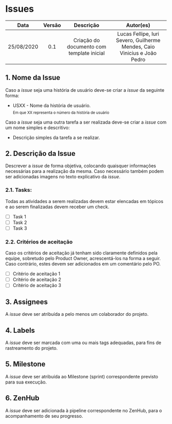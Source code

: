 # Issues

| Data       | Versão | Descrição            | Autor(es)             |
|:----------:|:------:|:--------------------:|:-----------------:|
| 25/08/2020 | 0.1 | Criação do documento com template inicial  | Lucas Fellipe, Iuri Severo, Guilherme Mendes, Caio Vinicius e João Pedro |

## 1. Nome da Issue
Caso a _issue_ seja uma história de usuário deve-se criar a _issue_ da seguinte forma:
- USXX - Nome da história de usuário.  
<sub>Em que XX representa o número da história de usuário</sub>

Caso a _issue_ seja uma outra tarefa a ser realizada deve-se criar a _issue_ com um nome simples e descritivo:
- Descrição simples da tarefa a se realizar.

## 2. Descrição da Issue
Descrever a _issue_ de forma objetiva, colocando quaisquer informações necessárias para a realização da mesma.
Caso necessário também podem ser adicionadas imagens no texto explicativo da _issue_.

### 2.1. Tasks: 
Todas as atividades a serem realizadas devem estar elencadas em tópicos e ao serem finalizadas devem receber um check.
- [ ] Task 1
- [ ] Task 2
- [ ] Task 3

### 2.2. Critérios de aceitação
Caso os critérios de aceitação já tenham sido claramente definidos pela equipe, sobretudo pelo Product Owner, acrescentá-los na forma a seguir. Caso contrário, estes devem ser adicionados em um comentário pelo PO.

- [ ] Critério de aceitação 1
- [ ] Critério de aceitação 2
- [ ] Critério de aceitação 3

## 3. Assignees
A _issue_ deve ser atribuída a pelo menos um colaborador do projeto.

## 4. Labels
A _issue_ deve ser marcada com uma ou mais tags adequadas, para fins de rastreamento do projeto.

## 5. Milestone
A _issue_ deve ser atribuída ao Milestone (sprint) correspondente previsto para sua execução.

## 6. ZenHub
A _issue_ deve ser adicionada à pipeline correspondente no ZenHub, para o acompanhamento de seu progresso.
